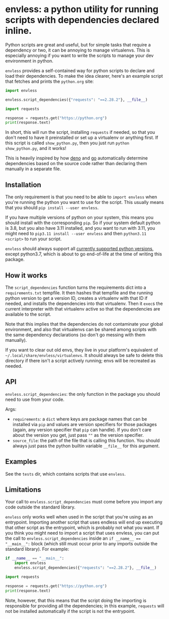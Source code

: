 # envless: a python utility for running scripts with dependencies declared inline.

Python scripts are great and useful, but for simple tasks that require a
dependency or two, it can be annoying to manage virtualenvs. This is especially
annoying if you want to write the scripts to manage your dev environment in python.

`envless` provides a self-contained way for python scripts to declare and load
their dependencies. To make the idea clearer, here's an example script that
fetches and prints the `python.org` site:

```python
import envless

envless.script_dependencies({"requests": "==2.28.2"}, __file__)

import requests

response = requests.get("https://python.org")
print(response.text)
```

In short, this will run the script, installing `requests` if needed, so that
you don't need to have it preinstalled or set up a virtualenv or anything
first. If this script is called `show_python.py`, then you just run `python
show_python.py`, and it works!

This is heavily inspired by how
[deno](https://deno.land/manual@v1.31.3/examples/manage_dependencies) and
[go](https://go.dev/blog/using-go-modules) automatically determine dependencies
based on the source code rather than declaring them manually in a separate file.

## Installation

The only requirement is that you need to be able to `import envless` when
you're running the python you want to use for the script. This usually means
that you should `pip install --user envless`.

If you have multiple versions of python on your system, this means you should
install with the corresponding `pip`. So if your system default python is 3.8,
but you also have 3.11 installed, and you want to run with 3.11, you might need
to `pip3.11 install --user envless` and then `python3.11 <script>` to run your
script.

`envless` should always support all
[currently supported python versions](https://devguide.python.org/versions/),
except python3.7, which is about to go end-of-life at the time of writing this
package.

## How it works

The `script_dependencies` function turns the requirements dict into a
`requirements.txt` tempfile. It then hashes that tempfile and the running
python version to get a version ID, creates a virtualenv with that ID if
needed, and installs the dependencies into that virtualenv. Then it `exec`s the
current interpreter with that virtualenv active so that the dependencies are
available to the script.

Note that this implies that the dependencies do not contaminate your global
environment, and also that virtualenvs can be shared among scripts with the
same dependency declarations (so don't go messing with them manually).

If you want to clear out old envs, they live in your platform's equivalent of
`~/.local/share/envless/virtualenvs`. It should always be safe to delete this
directory if there isn't a script actively running; envs will be recreated as
needed.

## API

`envless.script_dependencies`: the only function in the package you should need
to use from your code.

Args:
- `requirements`: a `dict` where keys are package names that can be installed
  via `pip` and values are version specifiers for those packages (again, any
  version specifier that `pip` can handle). If you don't care about the version
  you get, just pass `""` as the version specifier.
- `source_file`: the path of the file that is calling this function. You should
  always just pass the python builtin variable `__file__` for this argument.

## Examples

See the `tests` dir, which contains scripts that use `envless`.

## Limitations

Your call to `envless.script_dependencies` must come before you import any code
outside the standard library.

`envless` only works well when used in the script that you're using as an
entrypoint. Importing another script that uses endless will end up executing
that other script as the entrypoint, which is probably not what you want. If
you think you might need to import a script that uses envless, you can put the
call to `envless.script_dependencies` inside an `if __name__ == "__main__":`
block (which still must occur prior to any imports outside the standard
library). For example:
```python
if __name__ == "__main__":
    import envless
    envless.script_dependencies({"requests": "==2.28.2"}, __file__)

import requests

response = requests.get("https://python.org")
print(response.text)
```

Note, however, that this means that the script doing the importing is
responsible for providing all the dependencies; in this example, `requests`
will not be installed automatically if the script is not the entrypoint.

